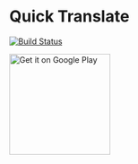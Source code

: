# Quick Translate
[![Build Status](https://travis-ci.org/ccjeng/QuickTranslate.svg?branch=master)](https://travis-ci.org/ccjeng/QuickTranslate)

<a href='https://play.google.com/store/apps/details?id=com.oddsoft.quicktranslatex&utm_source=global_co&utm_medium=prtnr&utm_content=Mar2515&utm_campaign=PartBadge&pcampaignid=MKT-Other-global-all-co-prtnr-py-PartBadge-Mar2515-1'><img alt='Get it on Google Play' src='https://play.google.com/intl/en_us/badges/images/generic/en_badge_web_generic.png' width='180'/></a>
